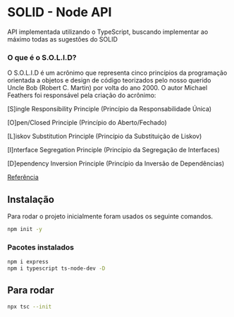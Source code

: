 # SOLID - Node API

API implementada utilizando o TypeScript, buscando implementar ao máximo todas as sugestões do SOLID

### O que é o S.O.L.I.D?

O S.O.L.I.D é um acrônimo que representa cinco princípios da programação orientada a objetos e design de código teorizados pelo nosso querido Uncle Bob (Robert C. Martin) por volta do ano 2000. O autor Michael Feathers foi responsável pela criação do acrônimo:

[S]ingle Responsibility Principle (Princípio da Responsabilidade Única)

[O]pen/Closed Principle (Princípio do Aberto/Fechado)

[L]iskov Substitution Principle (Princípio da Substituição de Liskov)

[I]nterface Segregation Principle (Princípio da Segregação de Interfaces)

[D]ependency Inversion Principle (Princípio da Inversão de Dependências)

[Referência](https://mari-azevedo.medium.com/princ%C3%ADpios-s-o-l-i-d-o-que-s%C3%A3o-e-porque-projetos-devem-utiliz%C3%A1-los-bf496b82b299)

## Instalação

Para rodar o projeto inicialmente foram usados os seguinte comandos.

```bash
npm init -y
```

### Pacotes instalados

```bash
npm i express
npm i typescript ts-node-dev -D
```

## Para rodar

```bash
npx tsc --init
```
